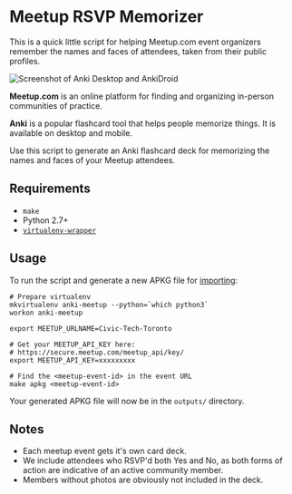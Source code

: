 # Meetup RSVP Memorizer

This is a quick little script for helping Meetup.com event organizers
remember the names and faces of attendees, taken from their public profiles.

![Screenshot of Anki Desktop and AnkiDroid](https://imgur.com/h471IJt.png)

**Meetup.com** is an online platform for finding and organizing
in-person communities of practice.

**Anki** is a popular flashcard tool that helps people memorize things.
It is available on desktop and mobile.

Use this script to generate an Anki flashcard deck for memorizing the
names and faces of your Meetup attendees.

## Requirements

* `make`
* Python 2.7+
* [`virtualenv-wrapper`](https://virtualenvwrapper.readthedocs.io/en/latest/install.html)

## Usage

To run the script and generate a new APKG file for
[importing](https://ankidroid.org/docs/manual.html#importing):

```
# Prepare virtualenv
mkvirtualenv anki-meetup --python=`which python3`
workon anki-meetup

export MEETUP_URLNAME=Civic-Tech-Toronto

# Get your MEETUP_API_KEY here:
# https://secure.meetup.com/meetup_api/key/
export MEETUP_API_KEY=xxxxxxxxx

# Find the <meetup-event-id> in the event URL
make apkg <meetup-event-id>
```

Your generated APKG file will now be in the `outputs/` directory.

## Notes

* Each meetup event gets it's own card deck.
* We include attendees who RSVP'd both Yes and No, as both forms of
  action are indicative of an active community member.
* Members without photos are obviously not included in the deck.
